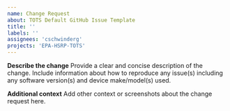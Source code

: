 ```yaml
---
name: Change Request
about: TOTS Default GitHub Issue Template
title: ''
labels: ''
assignees: 'cschwinderg'
projects: 'EPA-HSRP-TOTS'
---
```


**Describe the change**
Provide a clear and concise description of the change. Include information about how to reproduce any issue(s) including any software version(s) and device make/model(s) used.

**Additional context**
Add other context or screenshots about the change request here.

